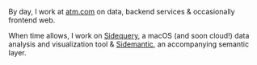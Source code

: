 By day, I work at [atm.com](https://atm.com) on data, backend services & occasionally frontend web.

When time allows, I work on [Sidequery](https://sidequery.dev/), a macOS (and soon cloud!) data analysis and visualization tool & [Sidemantic](https://github.com/sidequery/sidemantic), an accompanying semantic layer.
